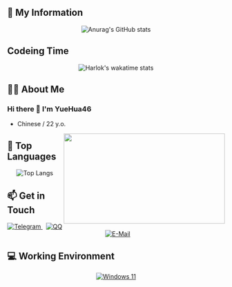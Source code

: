 <h2>🏅 My Information</h2>

<p align="center">
  <img src="https://github-readme-stats.vercel.app/api?username=YueHua46&show_icons=true" alt="Anurag's GitHub stats">
</p>

<h2>Codeing Time</h2>

<p align="center">
  <img src="https://github-readme-stats.vercel.app/api/wakatime?username=sears&layout=compact" alt="Harlok's wakatime stats">
</p>

<h2>🧑‍💻 About Me</h2>

<h3>Hi there 👋 I'm YueHua46</h3>
<ul>
  <li>Chinese / 22 y.o.</li>
</ul>

<div align="center">
  <img src="https://i.imgur.com/KXx0cCx.gif" align="right" width="373.5px" height="208.5px">
</div>

<h2>🌱 Top Languages</h2>

<p align="center">
  <img src="https://github-readme-stats.vercel.app/api/top-langs/?username=YueHua46&layout=compact&hide=html" alt="Top Langs">
</p>

<h2>📫 Get in Touch</h2>

<p align="center">
  <a href="#">
    <img src="https://img.shields.io/badge/YueHua46-3db6f1?style=flat-square&logo=Telegram&logoColor=2ca5e0" alt="Telegram">
  </a>
   
  <a href="http://wpa.qq.com/msgrd?v=3&uin=2962952929&site=qq&menu=yes">
    <img src="https://img.shields.io/badge/2766274062-4ab7f5?style=flat-square&logo=tencentqq" alt="QQ">
  </a>
   
  <a href="mailto:2766274062@qq.com">
    <img src="https://img.shields.io/badge/-2766274062@qq.com-168de2?style=flat-square&logo=gmail&logoColor=white&labelColor=168de2" alt="E-Mail">
  </a>
</p>

<h2>💻 Working Environment</h2>

<p align="center">
  <a href="https://learn.microsoft.com/en-us/windows/whats-new/windows-11-overview">
    <img src="https://img.shields.io/badge/Windows%2011-00adef?style=flat-square&logo=windows&logoColor=ffffff" alt="Windows 11">
  </a>
</p>
